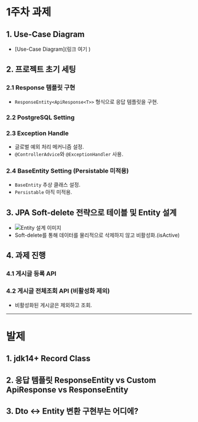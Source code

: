 # 1주차 과제

## 1. Use-Case Diagram

- [Use-Case Diagram](링크 여기 )

## 2. 프로젝트 초기 세팅

### 2.1 Response 템플릿 구현

- `ResponseEntity<ApiResponse<T>>` 형식으로 응답 템플릿을 구현.

### 2.2 PostgreSQL Setting

### 2.3 Exception Handle

- 글로벌 예외 처리 메커니즘 설정.
- `@ControllerAdvice`와 `@ExceptionHandler` 사용.

### 2.4 BaseEntity Setting (Persistable 미적용)

- `BaseEntity` 추상 클래스 설정.
- `Persistable` 아직 미적용.

## 3. JPA Soft-delete 전략으로 테이블 및 Entity 설계

- ![Entity 설계 이미지](https://github.com/user-attachments/assets/a690f6e1-d308-40df-9b5a-d47ad2358b21)
- Soft-delete를 통해 데이터를 물리적으로 삭제하지 않고 비활성화.(isActive)

## 4. 과제 진행

### 4.1 게시글 등록 API

### 4.2 게시글 전체조회 API (비활성화 제외)

- 비활성화된 게시글은 제외하고 조회.

---

# 발제

## 1. jdk14+ Record Class

## 2. 응답 템플릿 ResponseEntity vs Custom ApiResponse vs ResponseEntity<ApiResponse>

## 3. Dto <-> Entity 변환 구현부는 어디에?

